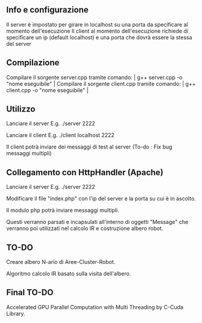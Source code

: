 ## Info e configurazione

Il server è impostato per girare in localhost su una porta da specificare al momento dell'esecuzione
Il client al momento dell'esecuzione richiede di specificare un ip (default localhost) e una porta che dovrà essere la stessa del server

## Compilazione

Compilare il sorgente server.cpp tramite comando: | g++ server.cpp -o "nome eseguibile" |
Compilare il sorgente client.cpp tramite comando: | g++ client.cpp -o "nome eseguibile" |

## Utilizzo

Lanciare il server E.g. ./server 2222

Lanciare il client E.g. ./client localhost 2222


Il client potrà inviare dei messaggi di test al server (To-do : Fix bug messaggi multipli) 


## Collegamento con HttpHandler (Apache)

Lanciare il server E.g. ./server 2222

Modificare il file "index.php" con l'ip del server e la porta su cui è in ascolto.

Il modulo php potrà inviare messaggi multipli. 

Questi verranno parsati e incapsulati all'interno di oggetti "Message" che verranno poi utilizzati nel calcolo IR e costruzione albero robot. 


## TO-DO

Creare albero N-ario di Aree-Cluster-Robot.

Algoritmo calcolo IR basato sulla visita dell'albero.


## Final TO-DO

Accelerated GPU Parallel Computation with Multi Threading by C-Cuda Library.


